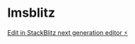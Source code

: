 # lmsblitz

[Edit in StackBlitz next generation editor ⚡️](https://stackblitz.com/~/github.com/sphiritheartist/lmsblitz)